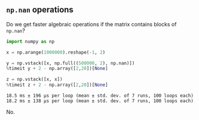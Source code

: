 ## `np.nan` operations

Do we get faster algebraic operations if the matrix contains blocks of `np.nan`?


```python
import numpy as np
```


```python
x = np.arange(1000000).reshape(-1, 2)

y = np.vstack([x, np.full((500000, 2), np.nan)])
%timeit y + 2 - np.array([2,20])[None]

z = np.vstack([x, x])
%timeit z + 2 - np.array([2,20])[None]
```

    18.5 ms ± 196 µs per loop (mean ± std. dev. of 7 runs, 100 loops each)
    18.2 ms ± 138 µs per loop (mean ± std. dev. of 7 runs, 100 loops each)


No.
